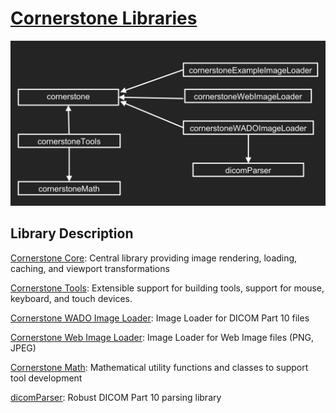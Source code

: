 # [Cornerstone Libraries](https://docs.cornerstonejs.org/concepts/libraries.html)

![](./img/library-hierarchy.png)



## Library	Description

[Cornerstone Core](https://github.com/cornerstonejs/cornerstone):	Central library providing image rendering, loading, caching, and viewport transformations

[Cornerstone Tools](https://github.com/cornerstonejs/cornerstoneTools):	Extensible support for building tools, support for mouse, keyboard, and touch devices.

[Cornerstone WADO Image Loader](https://github.com/cornerstonejs/cornerstoneWADOImageLoader):	Image Loader for DICOM Part 10 files

[Cornerstone Web Image Loader](https://github.com/cornerstonejs/cornerstoneWebImageLoader):	Image Loader for Web Image files (PNG, JPEG)

[Cornerstone Math](https://github.com/cornerstonejs/cornerstoneMath):	Mathematical utility functions and classes to support tool development

[dicomParser](https://github.com/cornerstonejs/dicomParser):	Robust DICOM Part 10 parsing library